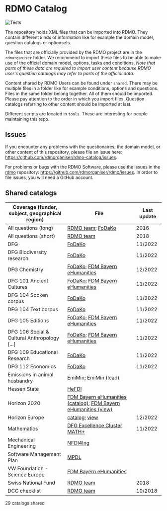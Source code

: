 # RDMO Catalog

![Tests](https://github.com/rdmorganiser/rdmo-catalog/actions/workflows/tests.yaml/badge.svg)

The repository holds XML files that can be imported into RDMO. They contain different kinds of information like for example the domain model, question catalogs or optionsets.

The files that are officially provided by the RDMO project are in the `rdmorganiser` folder. We recommend to import these files to be able to make use of the official domain model, options, tasks and conditions. *Note that parts of these data are required to import user content because RDMO user's question catalogs may refer to parts of the official data*.

Content shared by RDMO Users can be found under `shared`. There may be multiple files in a folder like for example conditions, options and questions. Files in the same folder belong together. All of them should be imported. Please pay attention to the order in which you import files. Question catalogs referring to other content should be imported at last.

Different scripts are located in `tools`. These are interesting for people maintaining this repo.

## Issues

If you encounter any problems with the questionaires, the domain model, or other content of this repository, please file an issue here: https://github.com/rdmorganiser/rdmo-catalog/issues.

For problems or bugs with the RDMO Software, please use the issues in the [rdmo](https://github.com/rdmorganiser/rdmo) repository: https://github.com/rdmorganiser/rdmo/issues. In order to file issues, you will need a GitHub account.

## Shared catalogs


| Coverage (funder, subject, geographical region) | File                                                                                                                                                                                                    | Last update |
| ----------------------------------------------- | ------------------------------------------------------------------------------------------------------------------------------------------------------------------------------------------------------- | ----------- |
| All questions (long)                            | [RDMO team](rdmorganiser/questions/rdmo.xml); [FoDaKo](shared/fodako/all_5.xml)                                                                                                                         | 2016        |
| All questions (short)                           | [RDMO team](rdmorganiser/questions/fhpshort.xml)                                                                                                                                                        | 2018        |
| DFG                                             | [FoDaKo](shared/fodako/dfg_5.xml)                                                                                                                                                                       | 11/2022     |
| DFG Biodiversity research                       | [FoDaKo](shared/fodako/biodiversity_dfg_5.xml)                                                                                                                                                          | 11/2022     |
| DFG Chemistry                                   | [FoDaKo](shared/fodako/chem_dfg_5.xml); [FDM Bayern eHumanities](shared/ub_fau_erlangen_nuernberg/dfg-chemie/dfg_Chemie.xml )                                                                           | 12/2022     |
| DFG 101 Ancient Cultures                        | [FoDaKo](shared/fodako/101_dfg_5.xml); [FDM Bayern eHumanities](shared/ub_fau_erlangen_nuernberg/dfg-alte-kulturen/dfg_alte_kulturen_fk101.xml)                                                         | 11/2022     |
| DFG 104 Spoken corpus                           | [FoDaKo](shared/fodako/spokencorpus_dfg_5.xml)                                                                                                                                                          | 11/2022     |
| DFG 104 Text corpus                             | [FoDaKo](shared/fodako/textcorpus_dfg_5.xml)                                                                                                                                                            | 11/2022     |
| DFG 105 Editions                                | [FoDaKo](shared/fodako/edition_dfg_5.xml); [FDM Bayern eHumanities](shared/ub_fau_erlangen_nuernberg/dfg-editionen/dfg_editions.xml)                                                                    | 11/2022     |
| DFG 106 Social & Cultural Anthropology [...]    | [FoDaKo](shared/fodako/106_dfg_5.xml); [FDM Bayern eHumanities](shared/ub_fau_erlangen_nuernberg/dfg-sozkulttheo/dfg_sozkulttheo_fk106.xml)                                                             | 11/2022     |
| DFG 109 Educational Research                    | [FoDaKo](shared/fodako/109_dfg_5.xml)                                                                                                                                                                   | 11/2022     |
| DFG 112 Economics                               | [FoDaKo](shared/fodako/112_dfg_5.xml)                                                                                                                                                                   | 11/2022     |
| Emissions in animal husbandry                   | [EmiMin](shared/EmiMin/publisso_terms4life_emiminV1_questions.xml); [EmiMin (lead)](shared/EmiMin/publisso_terms4life_emimin_lead_V1_questions.xml)                                                     |             |
| Hessen State                                    | [HeFDI](shared/HeFDI/4_hefdi_template_questions_1.4.xml)                                                                                                                                                |             |
| Horizon 2020                                    | [FDM Bayern eHumanities (catalog)](shared/ub_fau_erlangen_nuernberg/h2020-ehum/ehum_h2020_fragebogen.xml); [FDM Bayern eHumanities (view)](shared/ub_fau_erlangen_nuernberg/h2020-ehum/views_h2020.xml) |             |
| Horizon Europe                                  | [catalog](rdmorganiser/questions/horizon-europe.xml); [view](rdmorganiser/views/horizon-europe.xml)                                                                                                     | 12/2022     |
| Mathematics                                     | [DFG Excellence Cluster MATH+](shared/MATH+/mathplus_questions.xml)                                                                                                                                     | 11/2022     |
| Mechanical Engineering                          | [NFDI4Ing](shared/nfdi4ing/rdmo_mechanical_engineering/catalog_mb_20190124.xml)                                                                                                                         |             |
| Software Management Plan                        | [MPDL](shared/Max-Planck-Digital-Library/Software-Management-Plan/SMP-Questions.xml)                                                                                                                    |             |
| VW Foundation - Science Europe                  | [FDM Bayern eHumanities](shared/ub_fau_erlangen_nuernberg/ScienceEurope_VW_Stiftung/catalog_VW_SE.xml)                                                                                                  |             |
| Swiss National Fund                             | [RDMO team](rdmorganiser/questions/snf.xml)                                                                                                                                                             | 2018        |
| DCC checklist                                   | [RDMO team](rdmorganiser/questions/dcc.xml)                                                                                                                                                             | 10/2018     |

29 catalogs shared
